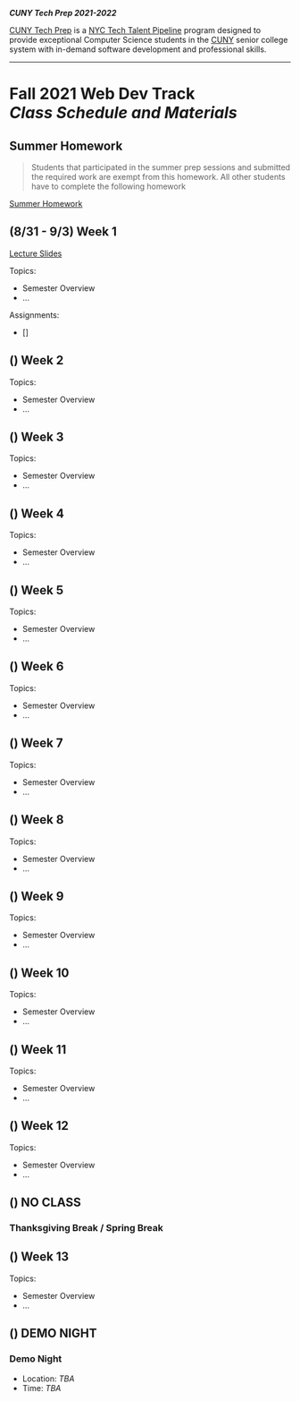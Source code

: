 **_CUNY Tech Prep 2021-2022_**

[CUNY Tech Prep](http://cunytechprep.nyc/) is a [NYC Tech Talent Pipeline](http://www.techtalentpipeline.nyc/) program designed to provide exceptional Computer Science students in the [CUNY](https://www.cuny.edu/) senior college system with in-demand software development and professional skills.

---

# Fall 2021 Web Dev Track <br />_Class Schedule and Materials_

## Summer Homework

> Students that participated in the summer prep sessions and submitted the required work are exempt from this homework. All other students have to complete the following homework

[Summer Homework](https://docs.google.com/document/d/17jS_v75Tj23JDLkrZS79BdVJHUfgB1XFcV7dpIrwK84/edit?usp=sharing)

## (8/31 - 9/3) Week 1

[Lecture Slides](lecture.pdf)

Topics: 

- Semester Overview
- ...

Assignments:

- []

## () Week 2

Topics: 

- Semester Overview
- ...

## () Week 3

Topics: 

- Semester Overview
- ...


## () Week 4

Topics: 

- Semester Overview
- ...

## () Week 5

Topics: 

- Semester Overview
- ...

## () Week 6

Topics: 

- Semester Overview
- ...

## () Week 7

Topics: 

- Semester Overview
- ...

## () Week 8

Topics: 

- Semester Overview
- ...

## () Week 9

Topics: 

- Semester Overview
- ...

## () Week 10

Topics: 

- Semester Overview
- ...

## () Week 11

Topics: 

- Semester Overview
- ...

## () Week 12

Topics: 

- Semester Overview
- ...


## () NO CLASS

### Thanksgiving Break / Spring Break

## () Week 13

Topics: 

- Semester Overview
- ...

## () DEMO NIGHT

### Demo Night

- Location: _TBA_
- Time: _TBA_
